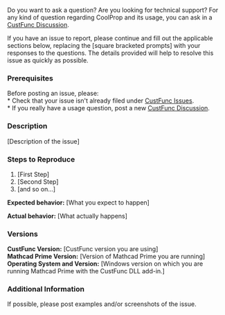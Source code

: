 Do you want to ask a question? Are you looking for technical support? For any kind of question regarding CoolProp and its usage, you can ask in a [CustFunc Discussion](https://github.com/henningjp/CustFunc/discussions). 

If you have an issue to report, please continue and fill out the applicable sections below, replacing the [square bracketed prompts] with your responses to the questions.  The details provided will help to resolve this issue as quickly as possible.

### Prerequisites

Before posting an issue, please:  
    * Check that your issue isn't already filed under [CustFunc Issues](https://github.com/henningjp/CustFunc/issues).  
    * If you really have a usage question, post a new [CustFunc Discussion](https://github.com/henningjp/CustFunc/discussions).

### Description

[Description of the issue]

### Steps to Reproduce

1. [First Step]
2. [Second Step]
3. [and so on...]

**Expected behavior:** [What you expect to happen]

**Actual behavior:** [What actually happens]

### Versions

**CustFunc Version:** [CustFunc version you are using]  
**Mathcad Prime Version:** [Version of Mathcad Prime you are running]
**Operating System and Version:** [Windows version on which you are running Mathcad Prime with the CustFunc DLL add-in.]  

### Additional Information

If possible, please post examples and/or screenshots of the issue.
